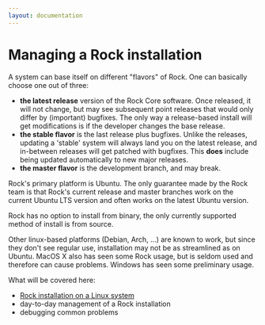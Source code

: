 ```yaml
---
layout: documentation
---
```


# Managing a Rock installation

A system can base itself on different "flavors" of Rock. One can basically
choose one out of three:

- **the latest release** version of the Rock Core software. Once released, it
  will not change, but may see subsequent point releases that would only differ
  by (important) bugfixes. The only way a release-based install will get modifications
  is if the developer changes the base release.
- **the stable flavor** is the last release plus bugfixes. Unlike the releases,
  updating a 'stable' system will always land you on the latest release, and
  in-between releases will get patched with bugfixes. This **does** include being
  updated automatically to new major releases.
- **the master flavor** is the development branch, and may break.

Rock's primary platform is Ubuntu. The only guarantee made by the Rock team is
that Rock's current release and master branches work on the current Ubuntu LTS
version and often works on the latest Ubuntu version.

Rock has no option to install from binary, the only currently supported method
of install is from source.

Other linux-based platforms (Debian, Arch, …) are known to work, but since they
don't see regular use, installation may not be as streamlined as on Ubuntu.
MacOS X also has seen some Rock usage, but is seldom used and therefore can
cause problems. Windows has seen some preliminary usage.

What will be covered here:

- [Rock installation on a Linux system](installation/install.html)
- day-to-day management of a Rock installation
- debugging common problems

